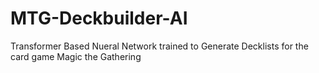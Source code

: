 # MTG-Deckbuilder-AI
Transformer Based Nueral Network trained to Generate Decklists for the card game Magic the Gathering
